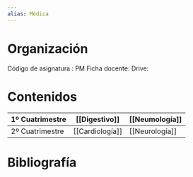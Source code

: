 ```yaml
---
alias: Médica
---
```


# Organización

Código de asignatura : PM
Ficha docente:
Drive:


# Contenidos

| 1º Cuatrimestre | [[Digestivo]]  | [[Neumología]] |
| --------------- | -------------- | -------------- |
| 2º Cuatrimestre | [[Cardiología]] | [[Neurología]] |



# Bibliografía

